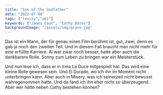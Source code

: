 ```yaml
---
title: "Son of the Godfather"
date: "2022-07-08"
tags: ["levity","obi"]
keywords: ["James Caan", "Cathy Bates"]
backgroundImage: "/assets/img/grave.jpg"
---
```

Das ist ein Mann, der für genau einen Film berühmt ist, gut, zwei, denn es gab ja noch den zweiten Teil. Und in diesem Fall braucht man nicht mehr für eine erfüllte Karriere. Al war zwar noch besser, hatte aber auch die dankbarere Rolle. Sonny zum Leben zu bringen war ein Meisterstück.

Und nun lese ich, dass er in Irma La Duce mitgespielt hat. Das wird eine kleine Rolle gewesen sein. Und El Dorado, wo ich ihn im Moment nicht unterbringen kann. Aber auch in Misery, was ich seinerzeit nicht bewusst wahregenommen hatte. Und da fand ich ihn eher nicht so überzeugend. Aber wer hätte neben Cathy bestehen können?